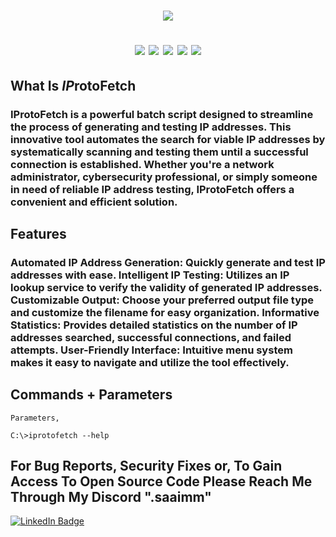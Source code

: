 <h1 align="center">
  <img src="https://github.com/sjapanwala/IProtoFetch/assets/92124191/40bdd4e2-8a6a-4310-add9-758598952a9b"
</h1>
<p align="center">
<img src="https://img.shields.io/badge/Version-2024.01-purple">
<img src="https://img.shields.io/badge/Built-Batch_File-purple">
<img src="https://img.shields.io/badge/Cyber%20Security-purple">
<img src="https://img.shields.io/badge/IP%20Address-purple">
<img src="https://img.shields.io/badge/Networking-purple">
</p>
<p align="center">

## What Is *IP*rotoFetch
### IProtoFetch is a powerful batch script designed to streamline the process of generating and testing IP  addresses. This innovative tool automates the search for viable IP addresses by systematically scanning  and testing them until a successful connection is established. Whether you're a network administrator,   cybersecurity professional, or simply someone in need of reliable IP address testing, IProtoFetch offers  a convenient and efficient solution.

## Features 
### Automated IP Address Generation: Quickly generate and test IP addresses with ease. Intelligent IP Testing: Utilizes an IP lookup service to verify the validity of generated IP addresses. Customizable Output: Choose your preferred output file type and customize the filename for easy organization. Informative Statistics: Provides detailed statistics on the number of IP addresses searched, successful connections, and failed attempts. User-Friendly Interface: Intuitive menu system makes it easy to navigate and utilize the tool effectively.
## Commands + Parameters
    Parameters,

    C:\>iprotofetch --help
## For Bug Reports, Security Fixes or, To Gain Access To Open Source Code Please Reach Me Through My Discord ".saaimm"
<a href="https://discord.gg/ARMCCCMZpU">
     <img src="https://img.shields.io/badge/.saaimm-purple?style=for-the-badge&logo=discord&logoColor=white" alt="LinkedIn Badge"/>
  </a>
